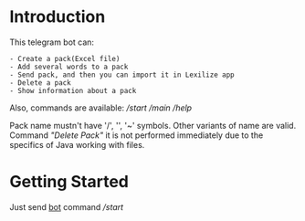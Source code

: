 # Introduction

This telegram bot can:

    - Create a pack(Excel file)
    - Add several words to a pack
    - Send pack, and then you can import it in Lexilize app
    - Delete a pack
    - Show information about a pack

Also, commands are available: */start /main /help*

Pack name mustn't have '/', '\', '~' symbols. Other variants of name are valid. \
Command *"Delete Pack"*  it is not performed immediately due to the specifics of Java working with files.

# Getting Started

Just send [bot](https://t.me/lexilize_add_words_bot) command */start*